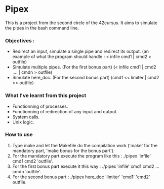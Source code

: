 # Pipex

This is a project from the second circle of the 42cursus.
It aims to simulate the pipes in the bash command line.

### Objectives :
  * Redirect an input, simulate a single pipe and redirect its output. (an example of what the program should handle : < infile cmd1 | cmd2 > outfile)
  * Simulate multiple pipes. (For the first bonus part) (< infile cmd1 | cmd2 .... | cmdn > outfile)
  * Simulate here_doc. (For the second bonus part) (cmd1 << limiter | cmd2 >> outfile)

### What I've learnt from this project
  * Functionning of processes.
  * Functionning of redirection of any input and output.
  * System calls.
  * Unix logic.
  
### How to use
  1. Type make and let the Makefile do the compilation work ('make' for the mandatory part, 'make bonus for the bonus part').
  2. For the mandatory part execute the program like this : ./pipex 'infile' cmd1 cmd2 'outfile'.
  3. For the first bonus part execute it this way : ./pipex 'infile' cmd1 cmd2 ... cmdn 'outfile'.
  4. For the second bonus part : ./pipex here_doc 'limiter' 'cmd1' 'cmd2' outfile.
